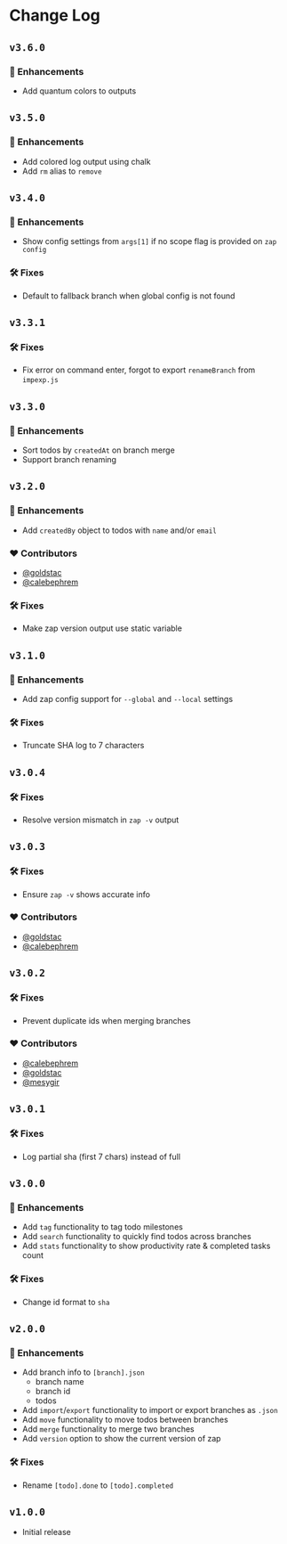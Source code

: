 # Change Log

## `v3.6.0`

### 🚀 Enhancements

- Add quantum colors to outputs

## `v3.5.0`

### 🚀 Enhancements

- Add colored log output using chalk
- Add `rm` alias to `remove`

## `v3.4.0`

### 🚀 Enhancements

- Show config settings from `args[1]` if no scope flag is provided on `zap config`

### 🛠️ Fixes

- Default to fallback branch when global config is not found

## `v3.3.1`

### 🛠️ Fixes

- Fix error on command enter, forgot to export `renameBranch` from `impexp.js`

## `v3.3.0`

### 🚀 Enhancements

- Sort todos by `createdAt` on branch merge
- Support branch renaming

## `v3.2.0`

### 🚀 Enhancements

- Add `createdBy` object to todos with `name` and/or `email`

### ❤️ Contributors

- [@goldstac](https://github.com/goldstac)
- [@calebephrem](https://github.com/calebephrem)

### 🛠️ Fixes

- Make zap version output use static variable

## `v3.1.0`

### 🚀 Enhancements

- Add zap config support for `--global` and `--local` settings

### 🛠️ Fixes

- Truncate SHA log to 7 characters

## `v3.0.4`

### 🛠️ Fixes

- Resolve version mismatch in `zap -v` output

## `v3.0.3`

### 🛠️ Fixes

- Ensure `zap -v` shows accurate info

### ❤️ Contributors

- [@goldstac](https://github.com/goldstac)
- [@calebephrem](https://github.com/calebephrem)

## `v3.0.2`

### 🛠️ Fixes

- Prevent duplicate ids when merging branches

### ❤️ Contributors

- [@calebephrem](https://github.com/calebephrem)
- [@goldstac](https://github.com/goldstac)
- [@mesygir](https://github.com/mesygir)

## `v3.0.1`

### 🛠️ Fixes

- Log partial sha (first 7 chars) instead of full

## `v3.0.0`

### 🚀 Enhancements

- Add `tag` functionality to tag todo milestones
- Add `search` functionality to quickly find todos across branches
- Add `stats` functionality to show productivity rate & completed tasks count

### 🛠️ Fixes

- Change id format to `sha`

## `v2.0.0`

### 🚀 Enhancements

- Add branch info to `[branch].json`
  - branch name
  - branch id
  - todos
- Add `import`/`export` functionality to import or export branches as `.json`
- Add `move` functionality to move todos between branches
- Add `merge` functionality to merge two branches
- Add `version` option to show the current version of zap

### 🛠️ Fixes

- Rename `[todo].done` to `[todo].completed`

## `v1.0.0`

- Initial release

